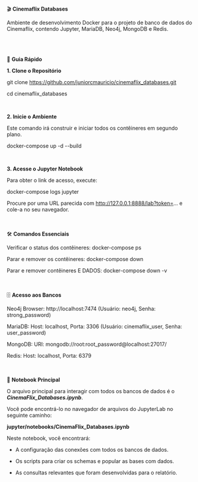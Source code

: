 🎬 **Cinemaflix Databases**

Ambiente de desenvolvimento Docker para o projeto de banco de dados do Cinemaflix, contendo Jupyter, MariaDB, Neo4j, MongoDB e Redis.
<br><br><br><br>

🚀 **Guia Rápido**

**1. Clone o Repositório**

git clone https://github.com/juniorcmauricio/cinemaflix_databases.git

cd cinemaflix_databases

<br>

**2. Inicie o Ambiente**

Este comando irá construir e iniciar todos os contêineres em segundo plano.

docker-compose up -d --build

<br>

**3. Acesse o Jupyter Notebook**

Para obter o link de acesso, execute:

docker-compose logs jupyter

Procure por uma URL parecida com http://127.0.0.1:8888/lab?token=... e cole-a no seu navegador.


<br><br>
🛠️ **Comandos Essenciais**

Verificar o status dos contêineres: docker-compose ps

Parar e remover os contêineres: docker-compose down

Parar e remover contêineres E DADOS: docker-compose down -v


    
<br><br>
🗄️ **Acesso aos Bancos**

Neo4j Browser: http://localhost:7474 (Usuário: neo4j, Senha: strong_password)

MariaDB: Host: localhost, Porta: 3306 (Usuário: cinemaflix_user, Senha: user_password)

MongoDB: URI: mongodb://root:root_password@localhost:27017/

Redis: Host: localhost, Porta: 6379

<br><br>
📓 **Notebook Principal**

O arquivo principal para interagir com todos os bancos de dados é o ***CinemaFlix_Databases.ipynb***.

Você pode encontrá-lo no navegador de arquivos do JupyterLab no seguinte caminho:

**jupyter/notebooks/CinemaFlix_Databases.ipynb**

Neste notebook, você encontrará:

- A configuração das conexões com todos os bancos de dados.

- Os scripts para criar os schemas e popular as bases com dados.

- As consultas relevantes que foram desenvolvidas para o relatório.
